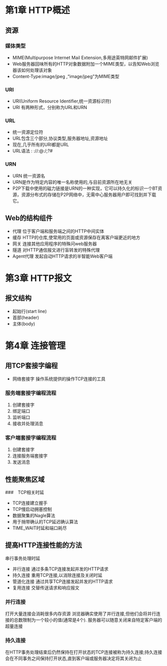 # 第1章 HTTP概述
## 资源
### 媒体类型
* MIME(Multipurpose Internet Mail Extension,多用途英特网邮件扩展)
* Web服务器回味所有的HTTP对象数据附加一个MIME类型，以告知Web浏览器该如何处理该对象
* Content-Type:image/jpeg ,“image/jpeg”为MIME类型

### URI
* URI(Uniform Resource Identifier,统一资源标识符)
* URI 有两种形式，分别称为URL和URN

### URL
* 统一资源定位符
* URL包含三个部分,协议类型,服务器地址,资源地址
* 现在,几乎所有的URI都是URL
* URL语法 : <scheme>://<user>:<password>@<host>:<port>/<path>;<params>?<query>#<frag>

### URN
* URN 统一资源名
* URN是作为特定内容的唯一名称使用的,与目前资源所在地无关
* P2P下载中使用的磁力链接是URN的一种实现，它可以持久化的标识一个BT资源，资源分布式的存储在P2P网络中，无需中心服务器用户即可找到并下载它。

## Web的结构组件
* 代理 位于客户端和服务端之间的HTTP中间实体
* 缓存 HTTP的仓库,使常用的页面或资源保存在离客户端更近的地方
* 网关 连接其他应用程序的特殊问web服务器
* 隧道 对HTTP通信报文进行盲转发的特殊代理
* Agent代理 发起自动HTTP请求的半智能Web客户端

# 第3章 HTTP报文
## 报文结构
* 起始行(start line)
* 首部(header)
* 主体(body)

# 第4章 连接管理

## 用TCP套接字编程
* 网络套接字 操作系统提供的操作TCP连接的工具

### 服务端套接字编程流程
1. 创建套接字
2. 绑定端口
3. 监听端口
4. 接收并处理消息

### 客户端套接字编程流程
1. 创建套接字
2. 连接服务端套接字
3. 发送消息

## 性能聚焦区域
###　TCP相关时延
* TCP连接建立握手
* TCP慢启动拥塞控制
* 数据聚集的Nagle算法
* 用于捎带确认的TCP延迟确认算法
* TIME_WAIT时延和端口耗尽


## 提高HTTP连接性能的方法
串行事务处理时延
* 并行连接 通过多条TCP连接发起并发的HTTP请求
* 持久连接 重用TCP连接,以消除连接及关闭时延
* 管道化连接 通过共享TCP连接发起并发的HTTP请求
* 复用连接 交替传送请求和响应报文


### 并行连接
打开大量连接会消耗很多内存资源
浏览器确实使用了并行连接,但他们会将并行连接的总数限制为一个较小的值(通常是4个). 服务器可以随意关闭来自特定客户端的超量连接
### 持久连接
在HTTP事务处理结束后仍然保持在打开状态的TCP连接被称为持久连接;持久连接会在不同事务之间保持打开状态,直到客户端或服务器决定将其关闭为止